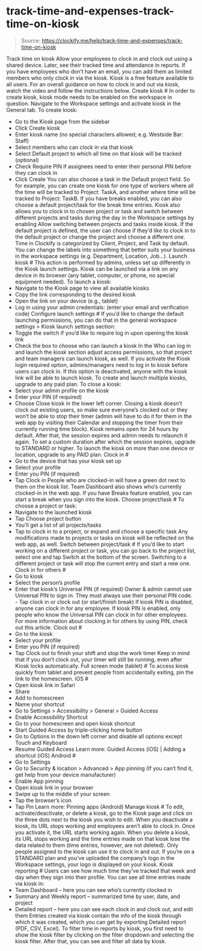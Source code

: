 # track-time-and-expenses-track-time-on-kiosk

> Source: https://clockify.me/help/track-time-and-expenses/track-time-on-kiosk

Track time on kiosk
Allow your employees to clock in and clock out using a shared device. Later, see their tracked time and attendance in reports.
If you have employees who don’t have an email, you can add them as limited members who only clock in via the kiosk.
Kiosk is a free feature available to all users.
For an overall guidance on how to clock in and out via kiosk, watch the video and follow the instructions below.
Create kiosk #
In order to create kiosk, kiosk mode needs to be enabled on the workspace in question. Navigate to the Workspace settings and activate kiosk in the General tab.
To create kiosk:
- Go to the Kiosk page from the sidebar
- Click Create kiosk
- Enter kiosk name (no special characters allowed; e.g. Westside Bar: Staff)
- Select members who can clock in via that kiosk
- Select Default project to which all time on that kiosk will be tracked (optional)
- Check Require PIN if assignees need to enter their personal PIN before they can clock in
- Click Create
You can also choose a task in the Default project field. So for example, you can create one kiosk for one type of workers where all the time will be tracked to Project: TaskA, and another where time will be tracked to Project: TaskB.
If you have breaks enabled, you can also choose a default project/task for the break time entries. Kiosk also allows you to clock in to chosen project or task and switch between different projects and tasks during the day in the Workspace settings by enabling Allow switching between projects and tasks inside kiosk.
If the default project is defined, the user can choose if they’d like to clock in to the default project or change the project and choose a different one.
Time in Clockify is categorized by Client, Project, and Task by default. You can change the labels into something that better suits your business in the workspace settings (e.g. Department, Location, Job…).
Launch kiosk #
This action is performed by admins, unless set up differently in the Kiosk launch settings.
Kiosk can be launched via a link on any device in its browser (any tablet, computer, or phone, no special equipment needed).
To launch a kiosk:
- Navigate to the Kiosk page to view all available kiosks
- Copy the link corresponding to the desired kiosk
- Open the link on your device (e.g., tablet)
- Log in using your admin credentials: (enter your email and verification code)
Configure launch settings #
If you’d like to change the default launching permissions, you can do that in the general workspace settings > Kiosk launch settings section:
- Toggle the switch if you’d like to require log in upon opening the kiosk link
- Check the box to choose who can launch a kiosk
In the Who can log in and launch the kiosk section adjust access permissions, so that project and team managers can launch kiosk, as well.
If you activate the Kiosk login required option, admins/managers need to log in to kiosk before users can clock in. If this option is deactivated, anyone with the kiosk link will be able to launch kiosk.
To create and launch multiple kiosks, upgrade to any paid plan.
To close a kiosk:
- Select your admin profile on the kiosk
- Enter your PIN (if required)
- Choose Close kiosk in the lower left corner.
Closing a kiosk doesn’t clock out existing users, so make sure everyone’s clocked out or they won’t be able to stop their timer (admin will have to do it for them in the web app by visiting their Calendar and stopping the timer from their currently running time block).
Kiosk remains open for 24 hours by default. After that, the session expires and admin needs to relaunch it again. To set a custom duration after which the session expires, upgrade to STANDARD or higher.
To launch the kiosk on more than one device or location, upgrade to any PAID plan.
Clock in #
- Go to the device that has your kiosk set up
- Select your profile
- Enter you PIN (if required)
- Tap Clock in
People who are clocked-in will have a green dot next to them on the kiosk list.
Team Dashboard also shows who’s currently clocked-in in the web app.
If you have Breaks feature enabled, you can start a break when you sign into the kiosk.
Choose project/task #
To choose a project or task:
- Navigate to the launched kiosk
- Tap Choose project button
- You’ll get a list of all projects/tasks
- Tap to clock in to a project, or expand and choose a specific task
Any modifications made to projects or tasks on kiosk will be reflected on the web app, as well.
Switch between project/task #
If you’d like to start working on a different project or task, you can go back to the project list, select one and tap Switch at the bottom of the screen.
Switching to a different project or task will stop the current entry and start a new one.
Clock in for others #
- Go to kiosk
- Select the person’s profile
- Enter that kiosk’s Universal PIN (if required)
Owner & admin cannot use Universal PIN to sign in. They must always use their personal PIN code. - Tap clock in or clock out (or start/finish break)
If kiosk PIN is disabled, anyone can clock in for any employee.
If kiosk PIN is enabled, only people who know the Universal PIN can clock in for other employees.
For more information about clocking in for others by using PIN, check out this article.
Clock out #
- Go to the kiosk
- Select your profile
- Enter you PIN (if required)
- Tap Clock out to finish your shift and stop the work timer
Keep in mind that if you don’t clock out, your timer will still be running, even after Kiosk locks automatically.
Full screen mode (tablet) #
To access kiosk quickly from tablet and prevent people from accidentally exiting, pin the link to the homescreen.
iOS #
- Open kiosk link in Safari
- Share
- Add to homescreen
- Name your shortcut
- Go to Settings > Accessibility > General > Guided Access
- Enable Accessibility Shortcut
- Go to your homescreen and open kiosk shortcut
- Start Guided Access by triple-clicking home button
- Go to Options in the down left corner and disable all options except Touch and Keyboard
- Resume Guided Access
Learn more: Guided Access (iOS) | Adding a shortcut (iOS)
Android #
- Go to Settings
- Go to Security & location > Advanced > App pinning (If you can’t find it, get help from your device manufacturer)
- Enable App pinning
- Open kiosk link in your browser
- Swipe up to the middle of your screen
- Tap the browser’s icon
- Tap Pin
Learn more: Pinning apps (Android)
Manage kiosk #
To edit, activate/deactivate, or delete a kiosk, go to the Kiosk page and click on the three dots next to the kiosk you wish to edit.
When you deactivate a kiosk, its URL stops working and employees aren’t able to clock in. Once you activate it, the URL starts working again.
When you delete a kiosk, its URL stops working and the time entries made on that kiosk lose the data related to them (time entries, however, are not deleted).
Only people assigned to the kiosk can use it to clock in and out.
If you’re on a STANDARD plan and you’ve uploaded the company’s logo in the Workspace settings, your logo is displayed on your kiosk.
Kiosk reporting #
Users can see how much time they’ve tracked that week and day when they sign into their profile.
You can see all time entries made via kiosk in:
- Team Dashboard – here you can see who’s currently clocked in
- Summary and Weekly report – summarized time by user, date, and project
- Detailed report – here you can see each clock in and clock out, and edit them
Entries created via kiosk contain the info of the kiosk through which it was created, which you can get by exporting Detailed report (PDF, CSV, Excel).
To filter time in reports by kiosk, you first need to show the kiosk filter by clicking on the filter dropdown and selecting the kiosk filter. After that, you can see and filter all data by kiosk.